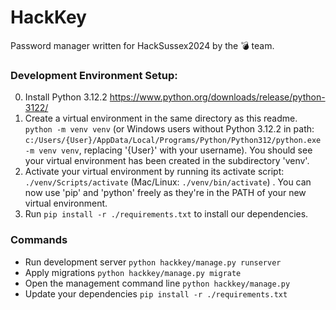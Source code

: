 # HackKey
Password manager written for HackSussex2024 by the 💣 team.


### Development Environment Setup:
0. Install Python 3.12.2 https://www.python.org/downloads/release/python-3122/
1. Create a virtual environment in the same directory as this readme. `python -m venv venv` (or Windows users without Python 3.12.2 in path: `c:/Users/{User}/AppData/Local/Programs/Python/Python312/python.exe -m venv venv`, replacing '{User}' with your username). You should see your virtual environment has been created in the subdirectory 'venv'.
3. Activate your virtual environment by running its activate script: `./venv/Scripts/activate` (Mac/Linux: `./venv/bin/activate`) . You can now use 'pip' and 'python' freely as they're in the PATH of your new virtual environment.
4. Run `pip install -r ./requirements.txt` to install our dependencies.

### Commands
- Run development server `python hackkey/manage.py runserver`
- Apply migrations `python hackkey/manage.py migrate`
- Open the management command line `python hackkey/manage.py`
- Update your dependencies `pip install -r ./requirements.txt`